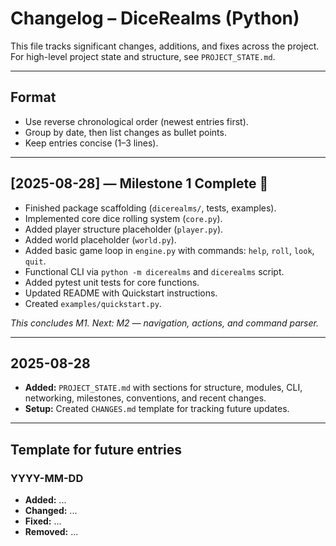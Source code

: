 # Changelog – DiceRealms (Python)

This file tracks significant changes, additions, and fixes across the project.  
For high-level project state and structure, see `PROJECT_STATE.md`.

---

## Format
- Use reverse chronological order (newest entries first).
- Group by date, then list changes as bullet points.
- Keep entries concise (1–3 lines).

---

## [2025-08-28] — Milestone 1 Complete 🎉
- Finished package scaffolding (`dicerealms/`, tests, examples).
- Implemented core dice rolling system (`core.py`).
- Added player structure placeholder (`player.py`).
- Added world placeholder (`world.py`).
- Added basic game loop in `engine.py` with commands: `help`, `roll`, `look`, `quit`.
- Functional CLI via `python -m dicerealms` and `dicerealms` script.
- Added pytest unit tests for core functions.
- Updated README with Quickstart instructions.
- Created `examples/quickstart.py`.

_This concludes M1. Next: M2 — navigation, actions, and command parser._

---

## 2025-08-28
- **Added:** `PROJECT_STATE.md` with sections for structure, modules, CLI, networking, milestones, conventions, and recent changes.
- **Setup:** Created `CHANGES.md` template for tracking future updates.

---

## Template for future entries
### YYYY-MM-DD
- **Added:** ...
- **Changed:** ...
- **Fixed:** ...
- **Removed:** ...
